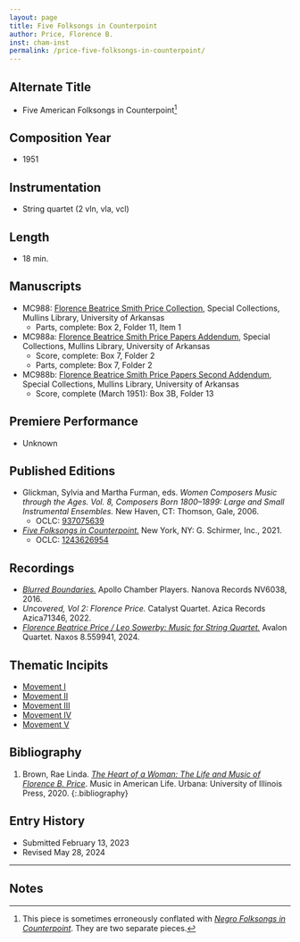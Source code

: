 ```yaml
---
layout: page
title: Five Folksongs in Counterpoint
author: Price, Florence B.
inst: cham-inst
permalink: /price-five-folksongs-in-counterpoint/
---
```


## Alternate Title
- Five American Folksongs in Counterpoint[^fn1]

## Composition Year
- 1951

## Instrumentation
- String quartet (2 vln, vla, vcl)

## Length
- 18 min.

## Manuscripts
- MC988: <a href="https://uark.as.atlas-sys.com/repositories/2/resources/1419" target="_blank">Florence Beatrice Smith Price Collection</a>, Special Collections, Mullins Library, University of Arkansas
    * Parts, complete: Box 2, Folder 11, Item 1
- MC988a: <a href="https://uark.as.atlas-sys.com/repositories/2/resources/1522" target="_blank">Florence Beatrice Smith Price Papers Addendum</a>, Special Collections, Mullins Library, University of Arkansas
    * Score, complete: Box 7, Folder 2
    * Parts, complete: Box 7, Folder 2
- MC988b: <a href="https://uark.as.atlas-sys.com/repositories/2/resources/696/" target="_blank">Florence Beatrice Smith Price Papers Second Addendum</a>, Special Collections, Mullins Library, University of Arkansas
    * Score, complete (March 1951): Box 3B, Folder 13

## Premiere Performance
- Unknown

## Published Editions
- Glickman, Sylvia and Martha Furman, eds. *Women Composers Music through the Ages. Vol. 8, Composers Born 1800&ndash;1899: Large and Small Instrumental Ensembles.* New Haven, CT: Thomson, Gale, 2006.
    * OCLC: <a href="https://www.worldcat.org/title/937075639" target="_blank">937075639</a>
- <a href="https://www.wisemusicclassical.com/work/58898/Five-Folksongs-in-Counterpoint/" target="_blank">*Five Folksongs in Counterpoint.*</a> New York, NY: G. Schirmer, Inc., 2021.
    * OCLC: <a href="https://www.worldcat.org/title/1243626954" target="_blank">1243626954</a>

## Recordings
- <a href="https://www.navonarecords.com/legacy-catalog/nv6038/" target="_blank">*Blurred Boundaries.*</a> Apollo Chamber Players. Nanova Records NV6038, 2016.
- *Uncovered, Vol 2: Florence Price.* Catalyst Quartet. Azica Records Azica71346, 2022.
- <a href="https://www.naxos.com/CatalogueDetail/?id=8.559941" target="_blank">*Florence Beatrice Price / Leo Sowerby: Music for String Quartet.*</a> Avalon Quartet. Naxos 8.559941, 2024.

## Thematic Incipits
- [Movement I](/price-five-folksongs-in-counterpoint/mvt1)
- [Movement II](/price-five-folksongs-in-counterpoint/mvt2)
- [Movement III](/price-five-folksongs-in-counterpoint/mvt3)
- [Movement IV](/price-five-folksongs-in-counterpoint/mvt4)
- [Movement V](/price-five-folksongs-in-counterpoint/mvt5)

## Bibliography
1. Brown, Rae Linda. <a href="https://www.worldcat.org/title/1122800180" target="_blank">*The Heart of a Woman: The Life and Music of Florence B. Price*</a>. Music in American Life. Urbana: University of Illinois Press, 2020.
{:.bibliography}

## Entry History
- Submitted February 13, 2023
- Revised May 28, 2024

---

## Notes
[^fn1]: This piece is sometimes erroneously conflated with [*Negro Folksongs in Counterpoint*](https://dwshadle.github.io/florence-price-catalog/price-negro-folksongs-in-counterpoint/). They are two separate pieces.
